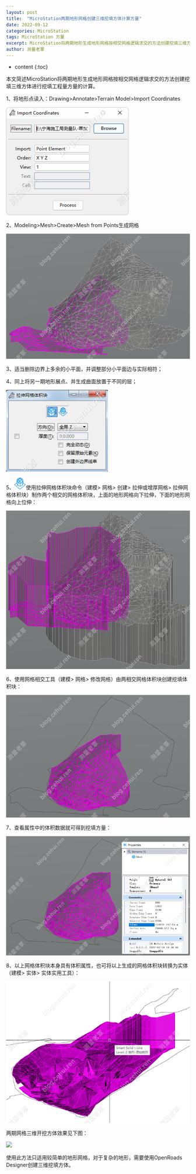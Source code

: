 ```yaml
---
layout: post
title:  "MicroStation两期地形网格创建三维挖填方体计算方量"
date: 2022-09-12
categories: MicroStation
tags: MicroStation 方量
excerpt: MicroStation将两期地形生成地形网格按相交网格逻辑求交的方法创建挖填三维方体进行挖填方工程量的计算。
author: 测量老覃
---
```

* content
{:toc}

本文简述MicroStation将两期地形生成地形网格按相交网格逻辑求交的方法创建挖填三维方体进行挖填工程量方量的计算。

1、将地形点读入：Drawing>Annotate>Terrain Model>Import Coordinates

![](/img/2022/2022-09-12-09-10-21.png)

2、Modeling>Mesh>Create>Mesh from Points生成网格

![](/img/2022/2022-09-12-09-10-29.png)

3、适当删除边界上多余的小平面，并调整部分小平面边与实际相符；

4、同上将另一期地形展点、并生成曲面放置于不同的层；

![](/img/2022/2022-09-12-09-10-49.png)

5、![](/img/2022/2022-09-12-09-10-38.png)使用拉伸网格体积块命令（建模> 网格> 创建> 拉伸或增厚网格> 拉伸网格体积块）制作两个相交的网格体积块，上面的地形网格向下拉伸，下面的地形网格向上位伸：

![](/img/2022/2022-09-12-09-10-59.png)

6、使用网格相交工具（建模> 网格> 修改网格）由两相交网格体积块创建挖填体积块：

![](/img/2022/2022-09-12-09-11-08.png)

7、查看属性中的体积数据就可得到挖填方量：

![](/img/2022/2022-09-12-09-11-20.png)

8、以上网格体积块本身具有体积属性，也可将以上生成的网格体积块转换为实体（建模> 实体> 实体实用工具）：

![](/img/2022/2022-09-12-09-11-28.png)

两期网格三维开挖方体效果见下图：

![](/img/gif/mstn-volume-2mesh.gif)

使用此方法只适用较简单的地形网格，对于复杂的地形，需要使用OpenRoads Designer创建三维挖填方体。